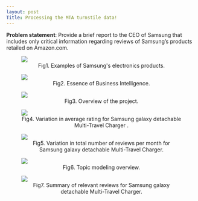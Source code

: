 ```yaml
---
layout: post
Title: Processing the MTA turnstile data!
---
```

<style>
   img {
       display: block;
       margin: auto;
   }
</style>

**Problem statement**: Provide a brief report to the CEO of Samsung that includes only critical information regarding reviews of Samsung’s products retailed on Amazon.com.


<figure>
  <img src="{{ site.baseurl }}/images/Slide1.png">
  <figcaption style="text-align:center;">Fig1. Examples of Samsung's electronics products.</figcaption>
</figure>

<figure>
  <img src="{{ site.baseurl }}/images/Slide2.png">
  <figcaption style="text-align:center;">Fig2. Essence of Business Intelligence.</figcaption>
</figure> 

<figure>
  <img src="{{ site.baseurl }}/images/Slide3.png">
  <figcaption style="text-align:center;">Fig3. Overview of the project.</figcaption>
</figure> 

<figure>
  <img src="{{ site.baseurl }}/images/Slide4.png">
  <figcaption style="text-align:center;">Fig4. Variation in average rating for Samsung galaxy detachable Multi-Travel Charger  .</figcaption>
</figure> 

<figure>
  <img src="{{ site.baseurl }}/images/Slide5.png">
  <figcaption style="text-align:center;">Fig5. Variation in total number of reviews per month for Samsung galaxy detachable Multi-Travel Charger.</figcaption>
</figure> 

<figure>
  <img src="{{ site.baseurl }}/images/Slide6.png">
  <figcaption style="text-align:center;">Fig6. Topic modeling overview.</figcaption>
</figure> 

<figure>
  <img src="{{ site.baseurl }}/images/Slide7.png">
  <figcaption style="text-align:center;">Fig7. Summary of relevant reviews for 
  Samsung galaxy detachable Multi-Travel Charger.</figcaption>
</figure> 
